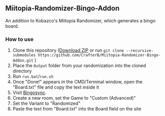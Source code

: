 ## Miitopia-Randomizer-Bingo-Addon
An addition to Kobazco's Miitopia Randomizer, which generates a bingo board.

### How to use
1. Clone this repository ([Download ZIP](https://github.com/CrafterB/Miitopia-Randomizer-Bingo-Addon/archive/refs/heads/main.zip) or run `git clone --recursive-submodules https://github.com/CrafterB/Miitopia-Randomizer-Bingo-Addon.git` )
2. Place the `Output` folder from your randomization into the cloned directory
3. Run `run.bat`/`run.sh` 
4. Once "Done!" appears in the CMD/Terminal window, open the "Board.txt" file and copy the text inside it
5. Visit [Bingosync](https://bingosync.com/).
6. Create a new room, set the Game to "Custom (Advanced)"
7. Set the Variant to "Randomized"
8. Paste the text from "Board.txt" into the Board field on the site
